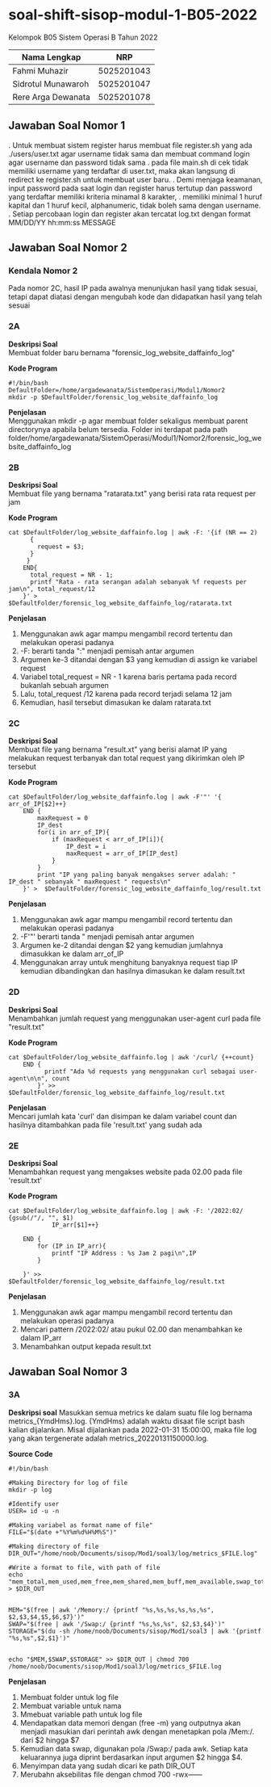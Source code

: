 # **soal-shift-sisop-modul-1-B05-2022** #

Kelompok B05 Sistem Operasi B Tahun 2022

Nama Lengkap | NRP
------------- | -------------
Fahmi Muhazir        | 5025201043
Sidrotul Munawaroh   | 5025201047
Rere Arga Dewanata   | 5025201078 

## Jawaban Soal Nomor 1
. Untuk membuat sistem register harus membuat file register.sh yang ada ./users/user.txt agar username tidak sama dan membuat command login agar username dan password tidak sama
. pada file main.sh di cek tidak memiliki username yang terdaftar di user.txt, maka akan langsung di redirect ke register.sh untuk membuat user baru. 
. Demi menjaga keamanan, input password pada saat login dan register harus tertutup dan password yang terdaftar memiliki kriteria minamal 8 karakter, 
 . memiliki minimal 1 huruf kapital dan 1 huruf kecil, alphanumeric, tidak boleh sama dengan username.
. Setiap percobaan login dan register akan tercatat log.txt dengan format MM/DD/YY hh:mm:ss MESSAGE

## Jawaban Soal Nomor 2
### Kendala Nomor 2  
Pada nomor 2C, hasil IP pada awalnya menunjukan hasil yang tidak sesuai, tetapi dapat diatasi dengan mengubah kode dan didapatkan hasil yang telah sesuai  

### 2A
**Deskripsi Soal**  
Membuat folder baru bernama "forensic_log_website_daffainfo_log"

**Kode Program**  
```
#!/bin/bash
DefaultFolder=/home/argadewanata/SistemOperasi/Modul1/Nomor2
mkdir -p $DefaultFolder/forensic_log_website_daffainfo_log

```

**Penjelasan**  
Menggunakan mkdir -p agar membuat folder sekaligus membuat parent directorynya apabila belum tersedia. Folder ini terdapat pada path folder/home/argadewanata/SistemOperasi/Modul1/Nomor2/forensic_log_website_daffainfo_log

### 2B  
**Deskripsi Soal**  
Membuat file yang bernama "ratarata.txt" yang berisi rata rata request per jam  

**Kode Program**
```
cat $DefaultFolder/log_website_daffainfo.log | awk -F: '{if (NR == 2)
	  {
	    request = $3; 
	  }
	 }
	END{
	  total_request = NR - 1;
	  printf "Rata - rata serangan adalah sebanyak %f requests per jam\n", total_request/12
	}' >  $DefaultFolder/forensic_log_website_daffainfo_log/ratarata.txt

```  
 
**Penjelasan**  
1. Menggunakan awk agar mampu mengambil record tertentu dan melakukan operasi padanya  
2. -F: berarti tanda ":" menjadi pemisah antar argumen    
3. Argumen ke-3 ditandai dengan $3 yang kemudian di assign ke variabel request  
4. Variabel total_request = NR - 1 karena baris pertama pada record bukanlah sebuah argumen  
5. Lalu, total_request /12 karena pada record terjadi selama 12 jam
6. Kemudian, hasil tersebut dimasukan ke dalam ratarata.txt

### 2C  
**Deskripsi Soal**  
Membuat file yang bernama "result.xt" yang berisi alamat IP yang melakukan request terbanyak dan total request yang dikirimkan oleh IP tersebut

**Kode Program**
```  
cat $DefaultFolder/log_website_daffainfo.log | awk -F'"' '{ arr_of_IP[$2]++}
	END {
		maxRequest = 0
		IP_dest
 		for(i in arr_of_IP){
			if (maxRequest < arr_of_IP[i]){
			    IP_dest = i
			    maxRequest = arr_of_IP[IP_dest]
			}
		}
		print "IP yang paling banyak mengakses server adalah: " IP_dest " sebanyak " maxRequest " requests\n"
	}' >  $DefaultFolder/forensic_log_website_daffainfo_log/result.txt

```  

**Penjelasan**
1. Menggunakan awk agar mampu mengambil record tertentu dan melakukan operasi padanya  
2. -F'"' berarti tanda " menjadi pemisah antar argumen
3. Argumen ke-2 ditandai dengan $2 yang kemudian jumlahnya dimasukkan ke dalam arr_of_IP  
4. Menggunakan array untuk menghitung banyaknya request tiap IP kemudian dibandingkan dan hasilnya dimasukan ke dalam result.txt  

### 2D  
**Deskripsi Soal**  
Menambahkan jumlah request yang menggunakan user-agent curl pada file "result.txt"

**Kode Program**
``` 
cat $DefaultFolder/log_website_daffainfo.log | awk '/curl/ {++count}
    END {
          printf "Ada %d requests yang menggunakan curl sebagai user-agent\n\n", count
        }' >>  $DefaultFolder/forensic_log_website_daffainfo_log/result.txt

```  
**Penjelasan**  
Mencari jumlah kata 'curl' dan disimpan ke dalam variabel count dan hasilnya ditambahkan pada file 'result.txt' yang sudah ada

### 2E 
**Deskripsi Soal**  
Menambahkan request yang mengakses website pada 02.00 pada file 'result.txt'  

**Kode Program**
``` 
cat $DefaultFolder/log_website_daffainfo.log | awk -F: '/2022:02/ {gsub(/"/, "", $1)
   		    IP_arr[$1]++}

	END {
		for (IP in IP_arr){
			printf "IP Address : %s Jam 2 pagi\n",IP
		}

	}' >>  $DefaultFolder/forensic_log_website_daffainfo_log/result.txt

``` 

**Penjelasan**
1. Menggunakan awk agar mampu mengambil record tertentu dan melakukan operasi padanya   
2. Mencari pattern /2022:02/ atau pukul 02.00 dan menambahkan ke dalam IP_arr
3. Menambahkan output kepada result.txt

## Jawaban Soal Nomor 3
### 3A
**Deskripsi soal**
Masukkan semua metrics ke dalam suatu file log bernama metrics_{YmdHms}.log.
{YmdHms} adalah waktu disaat file script bash kalian dijalankan. Misal dijalankan
pada 2022-01-31 15:00:00, maka file log yang akan tergenerate adalah
metrics_20220131150000.log.

**Source Code**
```
#!/bin/bash

#Making Directory for log of file
mkdir -p log

#Identify user
USER= id -u -n

#Making variabel as format name of file"
FILE="$(date +"%Y%m%d%H%M%S")"

#Making directory of file
DIR_OUT="/home/noob/Documents/sisop/Mod1/soal3/log/metrics_$FILE.log" 

#Write a format to file, with path of file
echo "mem_total,mem_used,mem_free,mem_shared,mem_buff,mem_available,swap_total,swap_used,swap_free,path,path_size" > $DIR_OUT


MEM="$(free | awk '/Memory:/ {printf "%s,%s,%s,%s,%s,%s", $2,$3,$4,$5,$6,$7}')"
SWAP="$(free | awk '/Swap:/ {printf "%s,%s,%s", $2,$3,$4}')"
STORAGE="$(du -sh /home/noob/Documents/sisop/Mod1/soal3 | awk '{printf "%s,%s",$2,$1}')"


echo "$MEM,$SWAP,$STORAGE" >> $DIR_OUT | chmod 700 /home/noob/Documents/sisop/Mod1/soal3/log/metrics_$FILE.log
```

**Penjelasan**
1. Membuat folder untuk log file
2. Membuat variable untuk nama
3. Mmebuat variable path untuk log file
4. Mendapatkan data memori dengan (free -m) yang outputnya akan menjadi masukian dari perintah awk dengan menetapkan pola /Mem:/. dari $2 hingga $7
5. Kemudian data swap, digunakan pola /Swap:/ pada awk. Setiap kata keluarannya juga diprint berdasarkan input argumen $2 hingga $4.
6. Menyimpan data yang sudah dicari ke path DIR_OUT
7. Merubahn aksebilitas file dengan chmod 700 -rwx——



  
